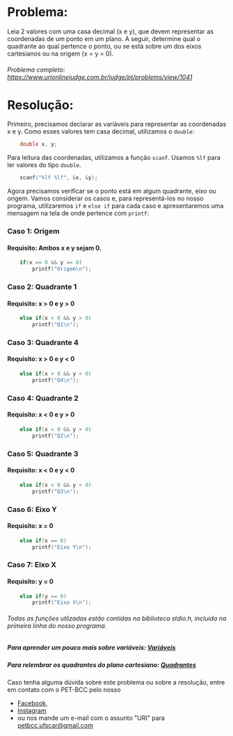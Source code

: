 # Problema:

Leia 2 valores com uma casa decimal (x e y), que devem representar as coordenadas de um ponto em um plano. A seguir, determine qual o quadrante ao qual pertence o ponto, ou se está sobre um dos eixos cartesianos ou na origem (x = y = 0).

###### Problema completo: https://www.urionlinejudge.com.br/judge/pt/problems/view/1041

# Resolução:

Primeiro, precisamos declarar as variáveis para representar as coordenadas x e y. Como esses valores tem casa decimal, utilizamos o `double`:

````c
    double x, y;
````

Para leitura das coordenadas, utilizamos a função `scanf`. Usamos `%lf` para ler valores do tipo `double`. 

````c
    scanf("%lf %lf", &x, &y);
````

Agora precisamos verificar se o ponto está em algum quadrante, eixo ou origem.
Vamos considerar os casos e, para representá-los no nosso programa, utilizaremos `if` e `else if` para cada caso e apresentaremos uma mensagem na tela de onde pertence com `printf`: 

### Caso 1: Origem 
#### Requisito: Ambos x e y sejam 0.
````c
    if(x == 0 && y == 0)
        printf("Origem\n");
````

### Caso 2: Quadrante 1
#### Requisito: x > 0 e y > 0
````c
    else if(x > 0 && y > 0)
        printf("Q1\n");
````

### Caso 3: Quadrante 4
#### Requisito: x > 0 e y < 0
````c
    else if(x > 0 && y < 0)
        printf("Q4\n");
````

### Caso 4: Quadrante 2
#### Requisito: x < 0 e y > 0
````c
    else if(x < 0 && y > 0)
        printf("Q2\n");
````

### Caso 5: Quadrante 3
#### Requisito: x < 0 e y < 0
````c
    else if(x < 0 && y < 0)
        printf("Q3\n");
````

### Caso 6: Eixo Y
#### Requisito: x = 0
````c
    else if(x == 0)
        printf("Eixo Y\n");
````

### Caso 7: Eixo X
#### Requisito: y = 0
````c
    else if(y == 0)
        printf("Eixo X\n");
````

###### Todas as funções utlizadas estão contidas na biblioteca stdio.h, incluída na primeira linha do nosso programa.

##### Para aprender um pouco mais sobre variáveis: [Variáveis](http://linguagemc.com.br/variaveis-em-linguagem-c/)
##### Para relembrar os quadrantes do plano cartesiano: [Quadrantes](https://www.estudopratico.com.br/plano-cartesiano/) 

Caso tenha alguma dúvida sobre este problema ou sobre a resolução, entre em contato com o PET-BCC pelo nosso
* [Facebook](https://www.facebook.com/petbcc/),
* [Instagram](https://www.instagram.com/petbcc.ufscar/)
* ou nos mande um e-mail com o assunto "URI" para  petbcc.ufscar@gmail.com